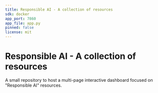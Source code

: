 ```yaml
---
title: Responsible AI - A collection of resources
sdk: docker
app_port: 7860
app_file: app.py
pinned: false
license: mit
---
```


# Responsible AI - A collection of resources
A small repository to host a multi-page interactive dashboard focused on "Responsible AI" resources.
